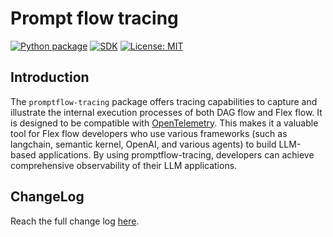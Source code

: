 # Prompt flow tracing

[![Python package](https://img.shields.io/pypi/v/promptflow-tracing)](https://pypi.org/project/promptflow-tracing/)
[![SDK](https://img.shields.io/badge/SDK-reference-blue)](https://microsoft.github.io/promptflow/reference/python-library-reference/promptflow-tracing/promptflow.tracing.html)
[![License: MIT](https://img.shields.io/github/license/microsoft/promptflow)](https://github.com/microsoft/promptflow/blob/main/LICENSE)

## Introduction

The `promptflow-tracing` package offers tracing capabilities to capture and illustrate the internal execution processes of both DAG flow and Flex flow. It is designed to be compatible with [OpenTelemetry](https://opentelemetry.io/). This makes it a valuable tool for Flex flow developers who use various frameworks (such as langchain, semantic kernel, OpenAI, and various agents) to build LLM-based applications. By using promptflow-tracing, developers can achieve comprehensive observability of their LLM applications.

## ChangeLog

Reach the full change log [here](https://microsoft.github.io/promptflow/reference/changelog/promptflow-tracing.html).
